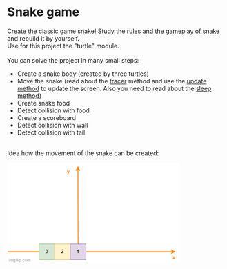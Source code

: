 # Snake game

Create the classic game snake! Study the [rules and the gameplay of snake](https://de.wikipedia.org/wiki/Snake_(Computerspiel)) and rebuild it by yourself.<br>
Use for this project the "turtle" module.
<br>
<br>
You can solve the project in many small steps:
- Create a snake body (created by three turtles)
- Move the snake (read about the [tracer](https://docs.python.org/3/library/turtle.html#turtle.tracer) method and use the [update method](https://docs.python.org/3/library/turtle.html#turtle.update) to update the screen. Also you need to read about the [sleep method](https://docs.python.org/3/library/time.html#time.sleep))
- Create snake food
- Detect collision with food
- Create a scoreboard
- Detect collision with wall
- Detect collision with tail
<br>
Idea how the movement of the snake can be created:

<p align="left">
<img src="https://github.com/Olexandr-Andriyenko/Python-learning-path/blob/main/illustrations/img41.gif" width="400">
<p>  
